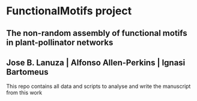 # FunctionalMotifs project

## The non-random assembly of functional motifs in plant-pollinator networks

## Jose B. Lanuza  | Alfonso Allen-Perkins | Ignasi Bartomeus

This repo contains all data and scripts to analyse and write the manuscript from this work



